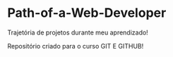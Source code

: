 # Path-of-a-Web-Developer

Trajetória de projetos durante meu aprendizado!

Repositório criado para o curso GIT E GITHUB!

